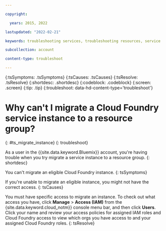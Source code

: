 ```yaml
---

copyright:

  years: 2015, 2022

lastupdated: "2022-02-21"

keywords: troubleshooting services, troubleshooting resources, service problems, resource problems, Cloud Foundry instance, migrate, resource group, migration error, Cloud Foundry access, Cloud Foundry roles

subcollection: account

content-type: troubleshoot

---
```



{:tsSymptoms: .tsSymptoms}
{:tsCauses: .tsCauses}
{:tsResolve: .tsResolve}
{:shortdesc: .shortdesc}
{:codeblock: .codeblock}
{:screen: .screen}
{:tip: .tip}
{:troubleshoot: data-hd-content-type='troubleshoot'}

# Why can't I migrate a Cloud Foundry service instance to a resource group?
{: #ts_migrate_instance}
{: troubleshoot}

As a user in the {{site.data.keyword.Bluemix}} account, you're having trouble when you try migrate a service instance to a resource group.
{: shortdesc}

You can't migrate an eligible Cloud Foundry instance. 
{: tsSymptoms}

If you're unable to migrate an eligible instance, you might not have the correct access. 
{: tsCauses}

You must have specific access to migrate an instance. To check out what access you have, click **Manage** &gt; **Access (IAM)** from the {site.data.keyword.cloud_notm}} console menu bar, and then click **Users**. Click your name and review your access policies for assigned IAM roles and Cloud Foundry access to view which orgs you have access to and your assigned Cloud Foundry roles. 
{: tsResolve}



